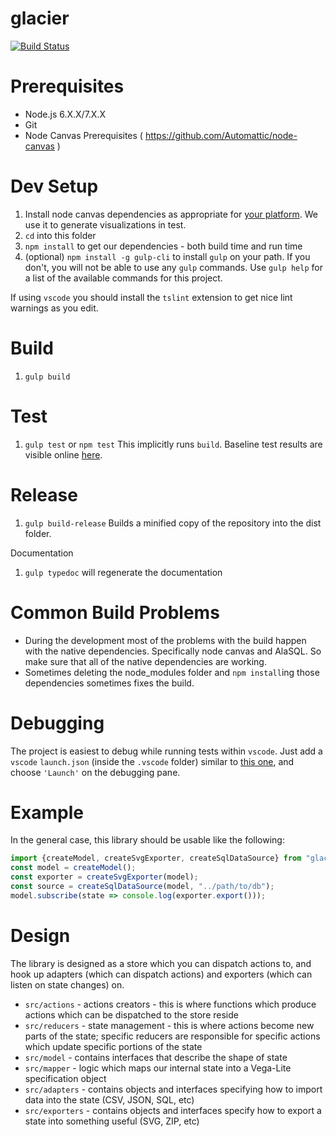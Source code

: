 # glacier

[![Build Status](https://travis-ci.org/glimpseio/glacier.png)](https://travis-ci.org/glimpseio/glacier)


Prerequisites
=====


* Node.js 6.X.X/7.X.X
* Git
* Node Canvas Prerequisites ( https://github.com/Automattic/node-canvas )

Dev Setup
=====


1. Install node canvas dependencies as appropriate for [your platform](https://github.com/Automattic/node-canvas/wiki). We use it to generate visualizations in test.
2. `cd` into this folder
3. `npm install` to get our dependencies - both build time and run time
4. (optional) `npm install -g gulp-cli` to install `gulp` on your path. If you don't, you will not be able to use any `gulp` commands. Use `gulp help` for a list of the available commands for this project.

If using `vscode` you should install the `tslint` extension to get nice lint warnings as you edit.

Build
=====
1. `gulp build`

Test
=====
1. `gulp test` or `npm test` This implicitly runs `build`.
Baseline test results are visible online [here](https://glimpseio.github.io/glacier/test_results.html).

Release
=======
1. `gulp build-release` Builds a minified copy of the repository into the dist folder.

Documentation
1. `gulp typedoc` will regenerate the documentation


Common Build Problems
=====


* During the development most of the problems with the build happen with the native dependencies.  Specifically node canvas and AlaSQL.  So make sure that all of the native dependencies are working.
* Sometimes deleting the node_modules folder and `npm install`ing those dependencies sometimes fixes the build.


Debugging
=========
The project is easiest to debug while running tests within `vscode`. Just add a `vscode` `launch.json` (inside the `.vscode` folder) similar to [this one](https://gist.github.com/weswigham/8b6ddfcb99daa85e095fe1fe82ecd8de), and choose `'Launch'` on the debugging pane.

Example
=======
In the general case, this library should be usable like the following:
```ts
import {createModel, createSvgExporter, createSqlDataSource} from "glacier";
const model = createModel();
const exporter = createSvgExporter(model);
const source = createSqlDataSource(model, "../path/to/db");
model.subscribe(state => console.log(exporter.export()));
```

Design
======
The library is designed as a store which you can dispatch actions to, and hook up adapters (which can dispatch actions) and exporters (which can listen on state changes) on.
 * `src/actions` - actions creators - this is where functions which produce actions which can be dispatched to the store reside
 * `src/reducers` - state management - this is where actions become new parts of the state; specific reducers are responsible for specific actions which update specific portions of the state
 * `src/model` - contains interfaces that describe the shape of state
 * `src/mapper` - logic which maps our internal state into a Vega-Lite specification object
 * `src/adapters` - contains objects and interfaces specifying how to import data into the state (CSV, JSON, SQL, etc)
 * `src/exporters` - contains objects and interfaces specify how to export a state into something useful (SVG, ZIP, etc)


